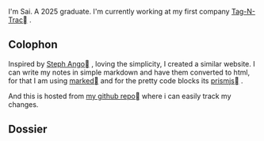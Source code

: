 
I'm Sai. A 2025 graduate. I'm currently working at my first company
[Tag-N-Trac&#xf46c;](https://www.linkedin.com/company/tag-n-trac/) .

## Colophon

Inspired by
[Steph Ango&#xf46c;](https://stephango.com/)
, loving the simplicity, I created a similar website. I can write my notes in simple markdown and have them converted to html, for that I am using
[marked&#xf46c;](https://github.com/markedjs/marked)
and for the pretty code blocks its
[prismjs&#xf46c;](https://prismjs.com/) .

And this is hosted from
[my github repo&#xf46c;](https://github.com/saipr0/retrospective)
 where i can easily track my changes.

## Dossier
